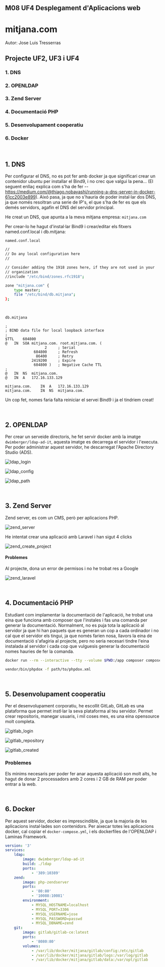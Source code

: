 ## M08 UF4 Desplegament d'Aplicacions web

# mitjana.com
Autor: Jose Luis Tresserras
## Projecte UF2, UF3 i UF4

### 1. DNS
### 2. OPENLDAP
### 3. Zend Server
### 4. Documentació PHP
### 5. Desenvolupament cooperatiu
### 6. Docker

<br>

## 1. DNS
Per configurar el DNS, no es pot fer amb docker ja que significari crear un contenidor ubuntu per installar el Bind9, i no crec que valgui la pena... (El seguent enllaç explica com s'ha de fer --
https://medium.com/@thiago.nobayashi/running-a-dns-server-in-docker-61cc2003e899).
Aixó pasa, ja que no s'hauria de poder instal·lar dos DNS, ja que només resoltran una serie de IP's, el que s'ha de fer es que els demés servidors, agafin el DNS del servidor principal.

He creat un DNS, que apunta a la meva mitjana empresa: ```mitjana.com```

Per crear-lo he hagut d'instal·lar Bind9 i crear/editar els fitxers named.conf.local i db.mitjana:

```named.conf.local```
```sh
//
// Do any local configuration here
//

// Consider adding the 1918 zones here, if they are not used in your
// organization
//include "/etc/bind/zones.rfc1918";

zone "mitjana.com" {
	type master;
	file "/etc/bind/db.mitjana";
};
```

<br>

```db.mitjana```
```
;
; BIND data file for local loopback interface
;
$TTL	604800
@	IN	SOA	mitjana.com. root.mitjana.com. (
			      2		; Serial
			 604800		; Refresh
			  86400		; Retry
			2419200		; Expire
			 604800 )	; Negative Cache TTL
;
@	IN	NS	mitjana.com.
@	IN	A	172.16.133.129

mitjana.com.	IN	A	172.16.133.129
mitjana.com.	IN	NS	mitjana.com.
```

Un cop fet, nomes faria falta reiniciar el servei Bind9 i ja el tindriem creat!


<br>

## 2. OPENLDAP
Per crear un serveide directoris, he fet servir docker amb la imatge ```dwimberger/ldap-ad-it```, aquesta imatge es decarrega el servidor i l'executa. Per poder administrar aquest servidor, he descarregat l'Apache Directory Studio (ADS).

![ldap_login](./documentation/ldap/ldap_login.png)

![ldap_config](./documentation/ldap/ldap_config.png)

![ldap_path](./documentation/ldap/ldap_path.png)


<br>

## 3. Zend Server
Zend server, es com un CMS, però per aplicacions PHP.

![zend_server](./documentation/zend/zend_server.png)

He intentat crear una aplicació amb Laravel i han sigut 4 clicks

![zend_create_project](./documentation/zend/zend_create_project.png)

#### Problemes
Al projecte, dona un error de permisos i no he trobat res a Google

![zend_laravel](./documentation/zend/zend_laravel.png)

<br>

## 4. Documentació PHP
Estudiant com implamentar la documentació de l'aplicació, he trobat una eina que funciona amb composer que l'instales i fas una comanda per generar la documentació. Normalment, no es puja tota la aplicació al servidor ja que hi han paquets que es generan un cop a cada ordinador i no cal que el servidor els tingui, ja que només farien nosa, llavors la eina de documentació s'afagiria al projecte, pero no seria necesari tindre l'eina instalada al servidor i cada cop que vulguesis generar la documentació nomes hauries de fer la comanda.

```sh
docker run --rm --interactive --tty --volume $PWD:/app composer composer require --dev theseer/phpdox 
```

```sh
vendor/bin/phpdox -f path/to/phpdox.xml
```

<br>

## 5. Desenvolupament cooperatiu
Per el desenvolupament corporatiu, he escollit GitLab, GitLab es una plataforma que permet instl·lar la seva plataforma al teu servidor. Permet crear repositoris, manegar usuaris, i mil coses mes, es una eina opensource molt completa.

![gitlab_login](./documentation/gitlab/gitlab_login.png)

![gitlab_repository](./documentation/gitlab/gitlab_repository.png)

![gitlab_created](./documentation/gitlab/gitlab_created.png)

### Problemes
Els minims necesaris per poder fer anar aquesta aplicació son molt alts, he hagut de donar 2 processadors amb 2 cores i 2 GB de RAM per poder entrar a la web.

<br>

## 6. Docker
Per aquest servidor, docker es imprescindible, ja que la majoria de les aplicacions instal·lades son contenidors.
Per aixecar totes les aplicacions docker, cal copiar el ```docker-compose.yml```, i els dockerfiles de l'OPENLDAP i Laminas Framework.

```yml
version: '3'
services:
    ldap:
        image: dwimberger/ldap-ad-it
        build: ./ldap
        ports: 
            - '389:10389'
    zend:
        image: php-zendserver
        ports:
            - '80:80'
            - '10088:10081'
        environment:
            - MYSQL_HOSTNAME=localhost
            - MYSQL_PORT=3306
            - MYSQL_USERNAME=jose
            - MYSQL_PASSWORD=passwd
            - MYSQL_DBNAME=zend
    git:
        image: gitlab/gitlab-ce:latest
        ports:
            - '8080:80'
        volumes:
            - /var/lib/docker/mitjana/gitlab/config:/etc/gitlab
            - /var/lib/docker/mitjana/gitlab/logs:/var/log/gitlab
            - /var/lib/docker/mitjana/gitlab/data:/var/opt/gitlab
```

<br>
